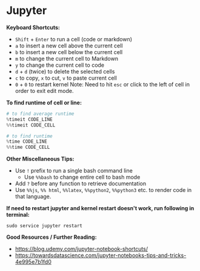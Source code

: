
# Jupyter

**Keyboard Shortcuts:**
* `Shift` + `Enter` to run a cell (code or markdown)
* `a` to insert a new cell above the current cell
* `b` to insert a new cell below the current cell
* `m` to change the current cell to Markdown
* `y` to change the current cell to code
* `d` + `d` (twice) to delete the selected cells
* `c` to copy, `x` to cut, `v` to paste current cell
* `0` + `0` to restart kernel
Note: Need to hit `esc` or click to the left of cell in order to exit edit mode.

**To find runtime of cell or line:**
```Python
# to find average runtime
%timeit CODE_LINE
%%timeit CODE_CELL

# to find runtime
%time CODE_LINE
%%time CODE_CELL
```

**Other Miscellaneous Tips:**
* Use `!` prefix to run a single bash command line
  * Use `%%bash` to change entire cell to bash mode
* Add `?` before any function to retrieve documentation
* Use `%%js`, `%% html`, `%%latex`, `%%python2`, `%%python3` etc. to render code in that language.

**If need to restart jupyter and kernel restart doesn't work, run following in terminal:**
```
sudo service jupyter restart
```

**Good Resources / Further Reading:**
* https://blog.udemy.com/jupyter-notebook-shortcuts/
* https://towardsdatascience.com/jupyter-notebooks-tips-and-tricks-4e995e7b1fd0
